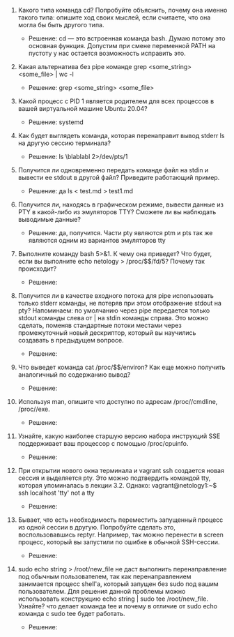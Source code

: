 1. Какого типа команда cd? Попробуйте объяснить, почему она именно такого типа: опишите ход своих мыслей, если считаете, что она могла бы быть другого типа.

	* Решение: cd — это встроенная команда bash. Думаю потому это основная функция. Допустим при смене переменной PATH на пустоту у нас остается возможность исправить это.
	 
2. Какая альтернатива без pipe команде grep <some_string> <some_file> | wc -l

	* Решение: grep <some_string> <some_file>

3. Какой процесс с PID 1 является родителем для всех процессов в вашей виртуальной машине Ubuntu 20.04?

	* Решение: systemd

4. Как будет выглядеть команда, которая перенаправит вывод stderr ls на другую сессию терминала?

	* Решение: ls \blablabl 2>/dev/pts/1

5. Получится ли одновременно передать команде файл на stdin и вывести ее stdout в другой файл? Приведите работающий пример.

	* Решение: да ls < test.md > test1.md

6. Получится ли, находясь в графическом режиме, вывести данные из PTY в какой-либо из эмуляторов TTY? Сможете ли вы наблюдать выводимые данные?

	* Решение: да, получится. Части pty являются ptm и pts так же являются одним из вариантов эмуляторов tty
	
7. Выполните команду bash 5>&1. К чему она приведет? Что будет, если вы выполните echo netology > /proc/$$/fd/5? Почему так происходит?

	* Решение: 

8. Получится ли в качестве входного потока для pipe использовать только stderr команды, не потеряв при этом отображение stdout на pty?
Напоминаем: по умолчанию через pipe передается только stdout команды слева от | на stdin команды справа. Это можно сделать, поменяв стандартные потоки местами через промежуточный новый дескриптор, который вы научились создавать в предыдущем вопросе.

	* Решение:
	
9. Что выведет команда cat /proc/$$/environ? Как еще можно получить аналогичный по содержанию вывод?

	* Решение:

10. Используя man, опишите что доступно по адресам /proc/<PID>/cmdline, /proc/<PID>/exe.

	* Решение:

11. Узнайте, какую наиболее старшую версию набора инструкций SSE поддерживает ваш процессор с помощью /proc/cpuinfo.

	* Решение:

12. При открытии нового окна терминала и vagrant ssh создается новая сессия и выделяется pty.
Это можно подтвердить командой tty, которая упоминалась в лекции 3.2.
Однако:
vagrant@netology1:~$ ssh localhost 'tty'
not a tty

	* Решение:

13. Бывает, что есть необходимость переместить запущенный процесс из одной сессии в другую. Попробуйте сделать это, воспользовавшись reptyr. Например, так можно перенести в screen процесс, который вы запустили по ошибке в обычной SSH-сессии.

	* Решение:

14. sudo echo string > /root/new_file не даст выполнить перенаправление под обычным пользователем, так как перенаправлением занимается процесс shell'а, который запущен без sudo под вашим пользователем. Для решения данной проблемы можно использовать конструкцию echo string | sudo tee /root/new_file. Узнайте? что делает команда tee и почему в отличие от sudo echo команда с sudo tee будет работать.

	* Решение: